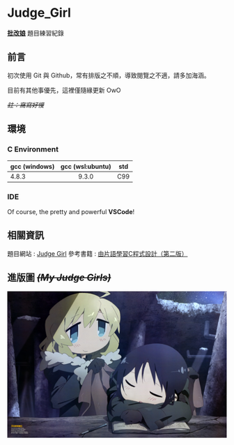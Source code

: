 # Judge_Girl
 [**批改娘**](https://judgegirl.csie.org/) 題目練習紀錄

## 前言
初次使用 Git 與 Github，常有排版之不順，導致閱覽之不適，請多加海涵。

目前有其他事優先，這裡僅隨緣更新 OwO

~~*註：窩寫好慢*~~

## 環境

### C Environment
gcc (windows)|gcc (wsl:ubuntu)|std
-|:-:|-
4.8.3|9.3.0|C99

### IDE
Of course, the pretty and powerful **VSCode**!

## 相關資訊
題目網站 : [Judge Girl](https://judgegirl.csie.org/)
參考書籍 : [由片語學習C程式設計（第二版）](http://www.press.ntu.edu.tw/index.php?act=book&refer=ntup_book01105)

## 進版圖 ~~*(My Judge Girls)*~~
![image](https://github.com/Shiritai/Judge_Girl/blob/main/wallpaper422.jpg)
